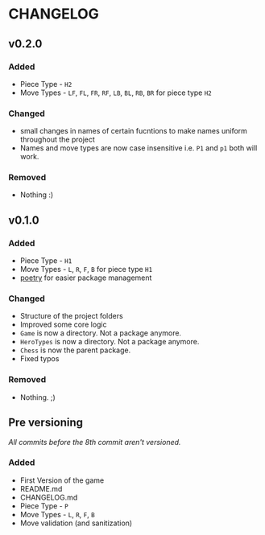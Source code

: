 <!-- markdownlint-disable MD024 -->

# CHANGELOG

## v0.2.0

### Added

* Piece Type - `H2`
* Move Types - `LF`, `FL`, `FR`, `RF`, `LB`, `BL`, `RB`, `BR` for piece type `H2`

### Changed

* small changes in names of certain fucntions to make names uniform throughout the project
* Names and move types are now case insensitive i.e. `P1` and `p1` both will work.

### Removed

* Nothing :)

## v0.1.0

### Added

* Piece Type - `H1`
* Move Types - `L`, `R`, `F`, `B` for piece type `H1`
* [poetry](https://python-poetry.org/) for easier package management

### Changed

* Structure of the project folders
* Improved some core logic
* `Game` is now a directory. Not a package anymore.
* `HeroTypes` is now a directory. Not a package anymore.
* `Chess` is now the parent package.
* Fixed typos

### Removed

* Nothing. ;)

## Pre versioning

*All commits before the 8th commit aren't versioned.*

### Added

* First Version of the game
* README.md
* CHANGELOG.md
* Piece Type - `P`
* Move Types - `L`, `R`, `F`, `B`
* Move validation (and sanitization)
